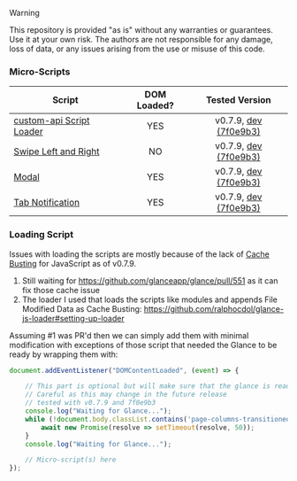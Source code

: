 > [!Warning]
>
> This repository is provided "as is" without any warranties or guarantees. Use it at your own risk. The authors are not responsible for any damage, loss of data, or any issues arising from the use or misuse of this code.

### Micro-Scripts

| Script | DOM Loaded? | Tested Version |
| ------ | :--------: | :--------: |
| [custom-api Script Loader](custom-api-script-loader/) | YES | v0.7.9, [dev (7f0e9b3)](https://github.com/glanceapp/glance/tree/7f0e9b328918fbbd4c60107201ee04fc21efdbe1) |
| [Swipe Left and Right](swipe-left-and-right/) | NO | v0.7.9, [dev (7f0e9b3)](https://github.com/glanceapp/glance/tree/7f0e9b328918fbbd4c60107201ee04fc21efdbe1)  |
| [Modal](modal/) | YES | v0.7.9, [dev (7f0e9b3)](https://github.com/glanceapp/glance/tree/7f0e9b328918fbbd4c60107201ee04fc21efdbe1)  |
| [Tab Notification](tab-notification/) | YES | v0.7.9, [dev (7f0e9b3)](https://github.com/glanceapp/glance/tree/7f0e9b328918fbbd4c60107201ee04fc21efdbe1)  |


### Loading Script
Issues with loading the scripts are mostly because of the lack of [Cache Busting](https://www.keycdn.com/support/what-is-cache-busting) for JavaScript as of v0.7.9.
1. Still waiting for https://github.com/glanceapp/glance/pull/551 as it can fix those cache issue
2. The loader I used that loads the scripts like modules and appends File Modified Data as Cache Busting: https://github.com/ralphocdol/glance-js-loader#setting-up-loader

Assuming #1 was PR'd then we can simply add them with minimal modification with exceptions of those script that needed the Glance to be ready by wrapping them with:
```javascript
document.addEventListener("DOMContentLoaded", (event) => {

    // This part is optional but will make sure that the glance is ready
    // Careful as this may change in the future release
    // tested with v0.7.9 and 7f0e9b3
    console.log("Waiting for Glance...");
    while (!document.body.classList.contains('page-columns-transitioned')) {
        await new Promise(resolve => setTimeout(resolve, 50));
    }
    console.log("Waiting for Glance...");

    // Micro-script(s) here
});
```